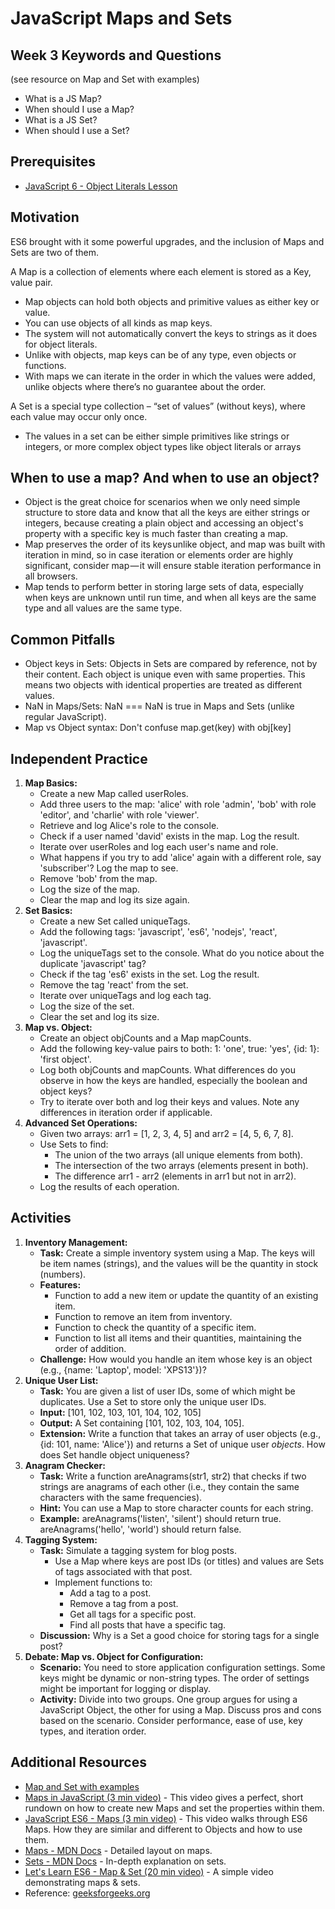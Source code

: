 # JavaScript Maps and Sets

## Week 3 Keywords and Questions

(see resource on Map and Set with examples)

- What is a JS Map?
- When should I use a Map?
- What is a JS Set?
- When should I use a Set?

## Prerequisites

- [JavaScript 6 - Object Literals Lesson](../javascript/javascript-6-object-literals.md)

## Motivation

ES6 brought with it some powerful upgrades, and the inclusion of Maps and Sets are two of them.

A Map is a collection of elements where each element is stored as a Key, value pair.

- Map objects can hold both objects and primitive values as either key or value.
- You can use objects of all kinds as map keys.
- The system will not automatically convert the keys to strings as it does for object literals.
- Unlike with objects, map keys can be of any type, even objects or functions.
- With maps we can iterate in the order in which the values were added, unlike objects where there’s no guarantee about the order.

A Set is a special type collection – “set of values” (without keys), where each value may occur only once.

- The values in a set can be either simple primitives like strings or integers, or more complex object types like object literals or arrays

## When to use a map? And when to use an object?

- Object is the great choice for scenarios when we only need simple structure to store data and know that all the keys are either strings or integers, because creating a plain object and accessing an object's property with a specific key is much faster than creating a map.
- Map preserves the order of its keys unlike object, and map was built with iteration in mind, so in case iteration or elements order are highly significant, consider map — it will ensure stable iteration performance in all browsers.
- Map tends to perform better in storing large sets of data, especially when keys are unknown until run time, and when all keys are the same type and all values are the same type.

## Common Pitfalls

- Object keys in Sets: Objects in Sets are compared by reference, not by their content. Each object is unique even with same properties. This means two objects with identical properties are treated as different values.
- NaN in Maps/Sets: NaN === NaN is true in Maps and Sets (unlike regular JavaScript).
- Map vs Object syntax: Don't confuse map.get(key) with obj[key]

## Independent Practice

1. **Map Basics:**
   - Create a new Map called userRoles.
   - Add three users to the map: 'alice' with role 'admin', 'bob' with role 'editor', and 'charlie' with role 'viewer'.
   - Retrieve and log Alice's role to the console.
   - Check if a user named 'david' exists in the map. Log the result.
   - Iterate over userRoles and log each user's name and role.
   - What happens if you try to add 'alice' again with a different role, say 'subscriber'? Log the map to see.
   - Remove 'bob' from the map.
   - Log the size of the map.
   - Clear the map and log its size again.
2. **Set Basics:**
   - Create a new Set called uniqueTags.
   - Add the following tags: 'javascript', 'es6', 'nodejs', 'react', 'javascript'.
   - Log the uniqueTags set to the console. What do you notice about the duplicate 'javascript' tag?
   - Check if the tag 'es6' exists in the set. Log the result.
   - Remove the tag 'react' from the set.
   - Iterate over uniqueTags and log each tag.
   - Log the size of the set.
   - Clear the set and log its size.
3. **Map vs. Object:**
   - Create an object objCounts and a Map mapCounts.
   - Add the following key-value pairs to both: 1: 'one', true: 'yes', {id: 1}: 'first object'.
   - Log both objCounts and mapCounts. What differences do you observe in how the keys are handled, especially the boolean and object keys?
   - Try to iterate over both and log their keys and values. Note any differences in iteration order if applicable.
4. **Advanced Set Operations:**
   - Given two arrays: arr1 = [1, 2, 3, 4, 5] and arr2 = [4, 5, 6, 7, 8].
   - Use Sets to find:
     - The union of the two arrays (all unique elements from both).
     - The intersection of the two arrays (elements present in both).
     - The difference arr1 - arr2 (elements in arr1 but not in arr2).
   - Log the results of each operation.

## Activities

1. **Inventory Management:**
   - **Task:** Create a simple inventory system using a Map. The keys will be item names (strings), and the values will be the quantity in stock (numbers).
   - **Features:**
     - Function to add a new item or update the quantity of an existing item.
     - Function to remove an item from inventory.
     - Function to check the quantity of a specific item.
     - Function to list all items and their quantities, maintaining the order of addition.
   - **Challenge:** How would you handle an item whose key is an object (e.g., {name: 'Laptop', model: 'XPS13'})?
2. **Unique User List:**
   - **Task:** You are given a list of user IDs, some of which might be duplicates. Use a Set to store only the unique user IDs.
   - **Input:** [101, 102, 103, 101, 104, 102, 105]
   - **Output:** A Set containing [101, 102, 103, 104, 105].
   - **Extension:** Write a function that takes an array of user objects (e.g., {id: 101, name: 'Alice'}) and returns a Set of unique user _objects_. How does Set handle object uniqueness?
3. **Anagram Checker:**
   - **Task:** Write a function areAnagrams(str1, str2) that checks if two strings are anagrams of each other (i.e., they contain the same characters with the same frequencies).
   - **Hint:** You can use a Map to store character counts for each string.
   - **Example:** areAnagrams('listen', 'silent') should return true. areAnagrams('hello', 'world') should return false.
4. **Tagging System:**
   - **Task:** Simulate a tagging system for blog posts.
     - Use a Map where keys are post IDs (or titles) and values are Sets of tags associated with that post.
     - Implement functions to:
       - Add a tag to a post.
       - Remove a tag from a post.
       - Get all tags for a specific post.
       - Find all posts that have a specific tag.
   - **Discussion:** Why is a Set a good choice for storing tags for a single post?
5. **Debate: Map vs. Object for Configuration:**
   - **Scenario:** You need to store application configuration settings. Some keys might be dynamic or non-string types. The order of settings might be important for logging or display.
   - **Activity:** Divide into two groups. One group argues for using a JavaScript Object, the other for using a Map. Discuss pros and cons based on the scenario. Consider performance, ease of use, key types, and iteration order.

## Additional Resources

- [Map and Set with examples](https://javascript.info/map-set-weakmap-weakset)
- [Maps in JavaScript (3 min video)](https://www.youtube.com/watch?v=hYu6TCCk8Yo) - This video gives a perfect, short rundown on how to create new Maps and set the properties within them.
- [JavaScript ES6 - Maps (3 min video)](https://www.youtube.com/watch?v=QjYk58e-8v4) - This video walks through ES6 Maps. How they are similar and different to Objects and how to use them.
- [Maps - MDN Docs](https://developer.mozilla.org/en-US/docs/Web/JavaScript/Reference/Global_Objects/Map) - Detailed layout on maps.
- [Sets - MDN Docs](https://developer.mozilla.org/en-US/docs/Web/JavaScript/Reference/Global_Objects/Set) - In-depth explanation on sets.
- [Let's Learn ES6 - Map & Set (20 min video)](https://www.youtube.com/watch?v=4B4Q0EZVPU8) - A simple video demonstrating maps & sets.
- Reference: [geeksforgeeks.org](https://www.geeksforgeeks.org/map-in-javascript/)
